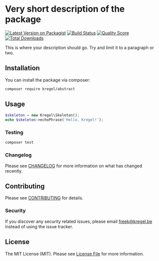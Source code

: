 # Very short description of the package

[![Latest Version on Packagist](https://img.shields.io/packagist/v/kregel/abstract.svg?style=flat-square)](https://packagist.org/packages/kregel/:package_name)
[![Build Status](https://img.shields.io/travis/kregel/abstract/master.svg?style=flat-square)](https://travis-ci.org/kregel/:package_name)
[![Quality Score](https://img.shields.io/scrutinizer/g/kregel/abstract.svg?style=flat-square)](https://scrutinizer-ci.com/g/kregel/:package_name)
[![Total Downloads](https://img.shields.io/packagist/dt/kregel/abstract.svg?style=flat-square)](https://packagist.org/packages/kregel/:package_name)


This is where your description should go. Try and limit it to a paragraph or two.

## Installation

You can install the package via composer:

```bash
composer require kregel/abstract
```

## Usage

``` php
$skeleton = new Kregel\Skeleton();
echo $skeleton->echoPhrase('Hello, Kregel!');
```

### Testing

``` bash
composer test
```

### Changelog

Please see [CHANGELOG](CHANGELOG.md) for more information on what has changed recently.

## Contributing

Please see [CONTRIBUTING](CONTRIBUTING.md) for details.

### Security

If you discover any security related issues, please email freek@kregel.be instead of using the issue tracker.

## License

The MIT License (MIT). Please see [License File](LICENSE.md) for more information.
